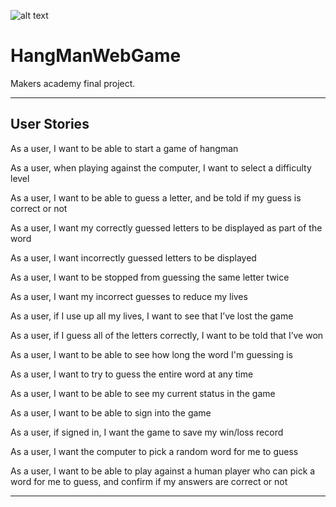 ![alt text](https://ca.slack-edge.com/TBPN1712Q-UNH1PN80J-9d7ff3090eb0-512 "Tim was Here")
# HangManWebGame
Makers academy final project.

--------

User Stories
-----

As a user, I want to be able to start a game of hangman

As a user, when playing against the computer, I want to select a difficulty level

As a user, I want to be able to guess a letter, and be told if my guess is correct or not

As a user, I want my correctly guessed letters to be displayed as part of the word

As a user, I want incorrectly guessed letters to be displayed

As a user, I want to be stopped from guessing the same letter twice

As a user, I want my incorrect guesses to reduce my lives

As a user, if I use up all my lives, I want to see that I’ve lost the game

As a user, if I guess all of the letters correctly, I want to be told that I’ve won

As a user, I want to be able to see how long the word I'm guessing is

As a user, I want to try to guess the entire word at any time

As a user, I want to be able to see my current status in the game

As a user, I want to be able to sign into the game

As a user, if signed in, I want the game to save my win/loss record

As a user, I want the computer to pick a random word for me to guess

As a user, I want to be able to play against a human player who can pick a word for me to guess, and confirm if my answers are correct or not


-----
